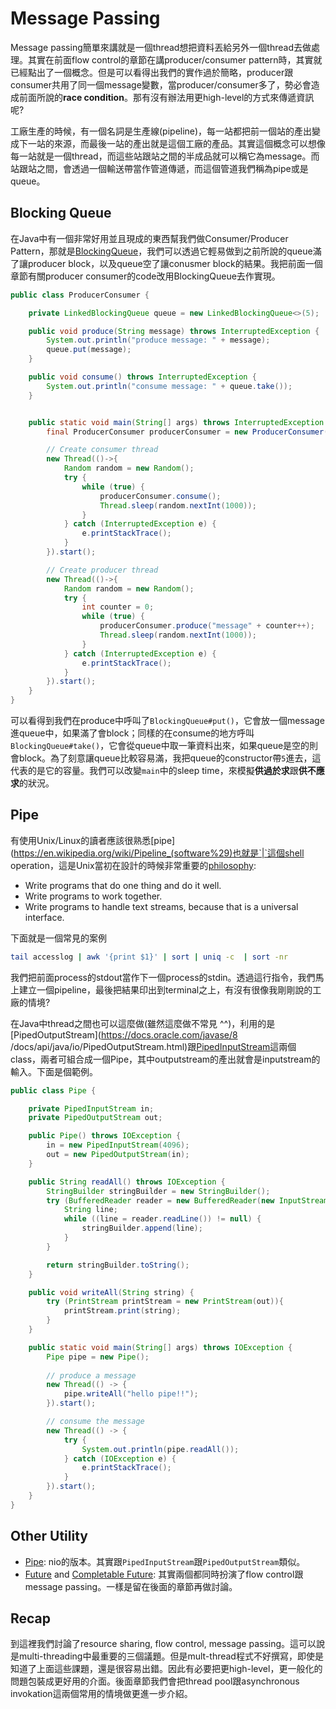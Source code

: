 # Message Passing

Message passing簡單來講就是一個thread想把資料丟給另外一個thread去做處理。其實在前面flow control的章節在講producer/consumer pattern時，其實就已經點出了一個概念。但是可以看得出我們的實作過於簡略，producer跟consumer共用了同一個message變數，當producer/consumer多了，勢必會造成前面所說的**race condition**。那有沒有辦法用更high-level的方式來傳遞資訊呢?

工廠生產的時候，有一個名詞是生產線(pipeline)，每一站都把前一個站的產出變成下一站的來源，而最後一站的產出就是這個工廠的產品。其實這個概念可以想像每一站就是一個thread，而這些站跟站之間的半成品就可以稱它為message。而站跟站之間，會透過一個輸送帶當作管道傳遞，而這個管道我們稱為pipe或是queue。

## Blocking Queue

在Java中有一個非常好用並且現成的東西幫我們做Consumer/Producer Pattern，那就是[BlockingQueue](https://docs.oracle.com/javase/8/docs/api/java/util/concurrent/BlockingQueue.html)，我們可以透過它輕易做到之前所說的queue滿了讓producer block，以及queue空了讓conusmer block的結果。我把前面一個章節有關producer consumer的code改用BlockingQueue去作實現。

```java
public class ProducerConsumer {

    private LinkedBlockingQueue queue = new LinkedBlockingQueue<>(5);

    public void produce(String message) throws InterruptedException {
        System.out.println("produce message: " + message);
        queue.put(message);
    }

    public void consume() throws InterruptedException {
        System.out.println("consume message: " + queue.take());
    }


    public static void main(String[] args) throws InterruptedException {
        final ProducerConsumer producerConsumer = new ProducerConsumer();

        // Create consumer thread
        new Thread(()->{
            Random random = new Random();
            try {
                while (true) {
                    producerConsumer.consume();
                    Thread.sleep(random.nextInt(1000));
                }
            } catch (InterruptedException e) {
                e.printStackTrace();
            }
        }).start();

        // Create producer thread
        new Thread(()->{
            Random random = new Random();
            try {
                int counter = 0;
                while (true) {
                    producerConsumer.produce("message" + counter++);
                    Thread.sleep(random.nextInt(1000));
                }
            } catch (InterruptedException e) {
                e.printStackTrace();
            }
        }).start();
    }
}
```
可以看得到我們在produce中呼叫了`BlockingQueue#put()`，它會放一個message進queue中，如果滿了會block；同樣的在consume的地方呼叫`BlockingQueue#take()`，它會從queue中取一筆資料出來，如果queue是空的則會block。為了刻意讓queue比較容易滿，我把queue的constructor帶`5`進去，這代表的是它的容量。我們可以改變`main`中的sleep time，來模擬**供過於求**跟**供不應求**的狀況。

## Pipe

有使用Unix/Linux的讀者應該很熟悉[pipe](https://en.wikipedia.org/wiki/Pipeline_(software%29)也就是`|`這個shell operation，這是Unix當初在設計的時候非常重要的[philosophy](https://en.wikipedia.org/wiki/Unix_philosophy):

- Write programs that do one thing and do it well.
- Write programs to work together.
- Write programs to handle text streams, because that is a universal interface.

下面就是一個常見的案例

```bash
tail accesslog | awk '{print $1}' | sort | uniq -c  | sort -nr
```

我們把前面process的stdout當作下一個process的stdin。透過這行指令，我們馬上建立一個pipeline，最後把結果印出到terminal之上，有沒有很像我剛剛說的工廠的情境?

在Java中thread之間也可以這麼做(雖然這麼做不常見 ^^)，利用的是[PipedOutputStream](https://docs.oracle.com/javase/8
/docs/api/java/io/PipedOutputStream.html)跟[PipedInputStream](https://docs.oracle.com/javase/8/docs/api/java/io/PipedInputStream.html)這兩個class，兩者可組合成一個Pipe，其中outputstream的產出就會是inputstream的輸入。下面是個範例。

```java
public class Pipe {

    private PipedInputStream in;
    private PipedOutputStream out;

    public Pipe() throws IOException {
        in = new PipedInputStream(4096);
        out = new PipedOutputStream(in);
    }

    public String readAll() throws IOException {
        StringBuilder stringBuilder = new StringBuilder();
        try (BufferedReader reader = new BufferedReader(new InputStreamReader(in))) {
            String line;
            while ((line = reader.readLine()) != null) {
                stringBuilder.append(line);
            }
        }

        return stringBuilder.toString();
    }

    public void writeAll(String string) {
        try (PrintStream printStream = new PrintStream(out)){
            printStream.print(string);
        }
    }

    public static void main(String[] args) throws IOException {
        Pipe pipe = new Pipe();
        
        // produce a message
        new Thread(() -> {
            pipe.writeAll("hello pipe!!");
        }).start();

        // consume the message
        new Thread(() -> {
            try {
                System.out.println(pipe.readAll());
            } catch (IOException e) {
                e.printStackTrace();
            }
        }).start();
    }
}
```

## Other Utility

- [Pipe](https://docs.oracle.com/javase/8/docs/api/java/nio/channels/Pipe.html): nio的版本。其實跟`PipedInputStream`跟`PipedOutputStream`類似。
- [Future](https://docs.oracle.com/javase/8/docs/api/index.html?java/util/concurrent/Future.html) and [Completable Future](https://docs.oracle.com/javase/8/docs/api/index.html?java/util/concurrent/CompletableFuture.html): 其實兩個都同時扮演了flow control跟message passing。一樣是留在後面的章節再做討論。

## Recap

到這裡我們討論了resource sharing, flow control, message passing。這可以說是multi-threading中最重要的三個議題。但是mult-thread程式不好撰寫，即使是知道了上面這些課題，還是很容易出錯。因此有必要把更high-level，更一般化的問題包裝成更好用的介面。後面章節我們會把thread pool跟asynchronous invokation這兩個常用的情境做更進一步介紹。

